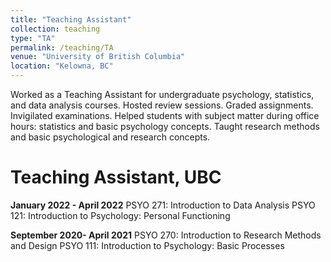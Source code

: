 ```yaml
---
title: "Teaching Assistant"
collection: teaching
type: "TA"
permalink: /teaching/TA
venue: "University of British Columbia"
location: "Kelowna, BC"
---
```


Worked as a Teaching Assistant for undergraduate psychology, statistics, and data analysis courses. Hosted review sessions. Graded assignments. Invigilated examinations. Helped students with subject matter during office hours: statistics and basic psychology concepts. Taught research methods and basic psychological and research concepts.


Teaching Assistant, UBC
======
**January 2022 - April 2022**
PSYO 271: Introduction to Data Analysis
PSYO 121: Introduction to Psychology: Personal Functioning

**September 2020- April 2021**
PSYO 270: Introduction to Research Methods and Design 
PSYO 111: Introduction to Psychology: Basic Processes
